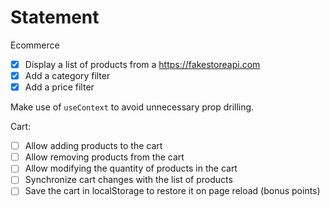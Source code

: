 # Statement

Ecommerce 

- [x] Display a list of products from a https://fakestoreapi.com
- [x] Add a category filter
- [x] Add a price filter

Make use of `useContext` to avoid unnecessary prop drilling.

Cart:

- [ ] Allow adding products to the cart
- [ ] Allow removing products from the cart
- [ ] Allow modifying the quantity of products in the cart
- [ ] Synchronize cart changes with the list of products
- [ ] Save the cart in localStorage to restore it on page reload (bonus points)
